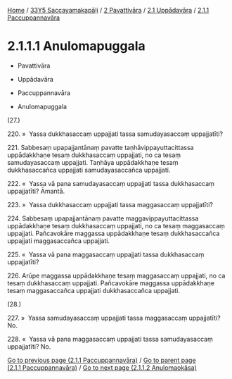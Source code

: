 
[Home](/) / [33Y5 Saccayamakapāḷi](../../../../33Y5.md) / [2 Pavattivāra](../../../2.md) / [2.1 Uppādavāra](../../2.1.md) / [2.1.1 Paccuppannavāra](../2.1.1.md)

# 2.1.1.1 Anulomapuggala

* Pavattivāra

* Uppādavāra

* Paccuppannavāra

* Anulomapuggala

(27.)

220\. »  Yassa dukkhasaccaṃ uppajjati tassa samudayasaccaṃ uppajjatīti?

221\. Sabbesaṃ upapajjantānaṃ pavatte taṇhāvippayuttacittassa uppādakkhaṇe tesaṃ dukkhasaccaṃ uppajjati, no ca tesaṃ samudayasaccaṃ uppajjati. Taṇhāya uppādakkhaṇe tesaṃ dukkhasaccañca uppajjati samudayasaccañca uppajjati.

222\. «  Yassa vā pana samudayasaccaṃ uppajjati tassa dukkhasaccaṃ uppajjatīti? Āmantā.

223\. »  Yassa dukkhasaccaṃ uppajjati tassa maggasaccaṃ uppajjatīti?

224\. Sabbesaṃ upapajjantānaṃ pavatte maggavippayuttacittassa uppādakkhaṇe tesaṃ dukkhasaccaṃ uppajjati, no ca tesaṃ maggasaccaṃ uppajjati. Pañcavokāre maggassa uppādakkhaṇe tesaṃ dukkhasaccañca uppajjati maggasaccañca uppajjati.

225\. «  Yassa vā pana maggasaccaṃ uppajjati tassa dukkhasaccaṃ uppajjatīti?

226\. Arūpe maggassa uppādakkhaṇe tesaṃ maggasaccaṃ uppajjati, no ca tesaṃ dukkhasaccaṃ uppajjati. Pañcavokāre maggassa uppādakkhaṇe tesaṃ maggasaccañca uppajjati dukkhasaccañca uppajjati.

(28.)

227\. »  Yassa samudayasaccaṃ uppajjati tassa maggasaccaṃ uppajjatīti? No.

228\. «  Yassa vā pana maggasaccaṃ uppajjati tassa samudayasaccaṃ uppajjatīti? No.

[Go to previous page (2.1.1 Paccuppannavāra)](../2.1.1.md) / [Go to parent page (2.1.1 Paccuppannavāra)](../2.1.1.md) / [Go to next page (2.1.1.2 Anulomaokāsa)](2.1.1.2.md)


